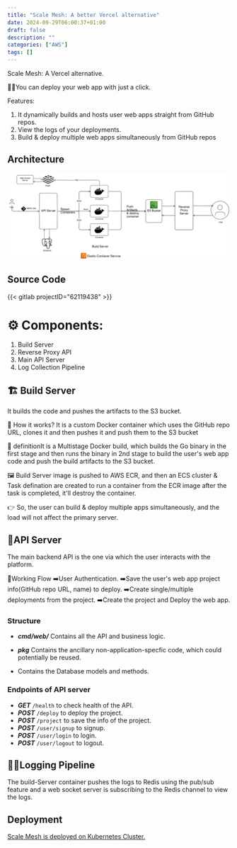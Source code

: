 ```yaml
---
title: "Scale Mesh: A better Vercel alternative"
date: 2024-09-29T06:00:37+01:00
draft: false
description: ""
categories: ["AWS"]
tags: []
---
```


Scale Mesh: A Vercel alternative.

🧑‍💻You can deploy your web app with just a click.

Features:
1. It dynamically builds and hosts user web apps straight from GitHub repos.
2. View the logs of your deployments.
3. Build & deploy multiple web apps simultaneously from GitHub repos

## Architecture
![](./featured.png)

## Source Code 
{{< gitlab projectID="62119438" >}}


# ⚙️ Components:
1. Build Server
2. Reverse Proxy API
3. Main API Server
4. Log Collection Pipeline

## 🏗️ Build Server
It builds the code and pushes the artifacts to the S3 bucket.

🤔 How it works?
It is a custom Docker container which uses the GitHub repo URL, clones it and then pushes it and push them to the S3 bucket

🔧 definitionIt is a Multistage Docker build, which builds the Go binary in the first stage and then runs the binary in 2nd stage to build the user's web app code and push the build artifacts to the S3 bucket.

🖼️ Build Server image is pushed to AWS ECR, and then an ECS cluster & Task defination are created to run a container from the ECR image after the task is completed, it'll destroy the container.

👉 So, the user can build  & deploy multiple apps simultaneously, and the load will not affect the primary server.


## 🙋API Server
The main backend API is the one via which the user interacts with the platform.

🌊Working Flow
➡️User Authentication.
➡️Save the user's web app project info(GitHub repo URL, name) to deploy.
➡️Create single/multiple deployments from the project.
➡️Create the project and Deploy the web app.

### Structure 
- ***cmd/web/***
Contains all the API and business logic.

- ***pkg***
Contains the ancillary non-application-specfic code, which could potentially be reused.

- Contains the Database models and methods.

### Endpoints of API server
- ***GET*** ```/health``` to check health of the API.
- ***POST*** ```/deploy``` to deploy the project.
- ***POST*** ```/project``` to save the info of the project.
- ***POST*** ```/user/signup``` to signup.
- ***POST*** ```/user/login``` to login.
- ***POST*** ```/user/logout``` to logout.

## 🧑‍💻Logging Pipeline
The build-Server container pushes the logs to Redis using the pub/sub feature and a web socket server is subscribing to the Redis channel to view the logs.

## Deployment
[Scale Mesh is deployed on Kubernetes Cluster.]()